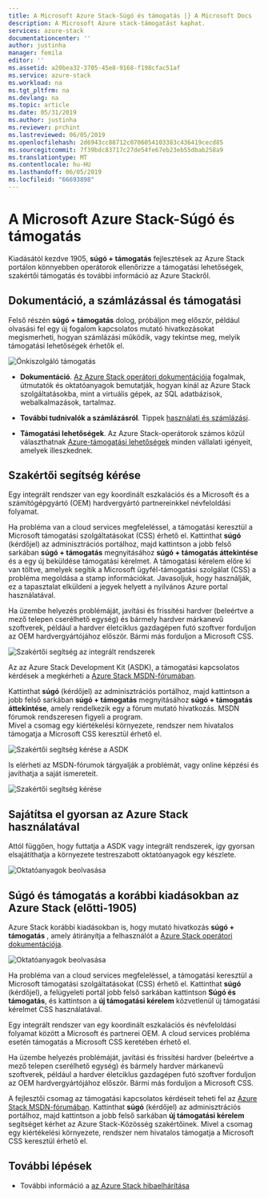 ```yaml
---
title: A Microsoft Azure Stack-Súgó és támogatás |} A Microsoft Docs
description: A Microsoft Azure stack-támogatást kaphat.
services: azure-stack
documentationcenter: ''
author: justinha
manager: femila
editor: ''
ms.assetid: a20bea32-3705-45e8-9168-f198cfac51af
ms.service: azure-stack
ms.workload: na
ms.tgt_pltfrm: na
ms.devlang: na
ms.topic: article
ms.date: 05/31/2019
ms.author: justinha
ms.reviewer: prchint
ms.lastreviewed: 06/05/2019
ms.openlocfilehash: 2d6943cc88712c0706054103383c436419cecd85
ms.sourcegitcommit: 7f39bdc83717c27de54fe67eb23eb55dbab258a9
ms.translationtype: MT
ms.contentlocale: hu-HU
ms.lasthandoff: 06/05/2019
ms.locfileid: "66693898"
---
```

# <a name="microsoft-azure-stack-help-and-support"></a>A Microsoft Azure Stack-Súgó és támogatás

Kiadásától kezdve 1905, **súgó + támogatás** fejlesztések az Azure Stack portálon könnyebben operátorok ellenőrizze a támogatási lehetőségek, szakértői támogatás és további információ az Azure Stackről. 

## <a name="documentation-billing-and-support"></a>Dokumentáció, a számlázással és támogatási

Felső részén **súgó + támogatás** dolog, próbáljon meg először, például olvasási fel egy új fogalom kapcsolatos mutató hivatkozásokat megismerheti, hogyan számlázási működik, vagy tekintse meg, melyik támogatási lehetőségek érhetők el. 

![Önkiszolgáló támogatás](media/azure-stack-help-and-support/get-support-tiles.png)

- **Dokumentáció**. [Az Azure Stack operátori dokumentációja](index.yml) fogalmak, útmutatók és oktatóanyagok bemutatják, hogyan kínál az Azure Stack szolgáltatásokba, mint a virtuális gépek, az SQL adatbázisok, webalkalmazások, tartalmaz. 

- **További tudnivalók a számlázásról**. Tippek [használati és számlázási](azure-stack-billing-and-chargeback.md).

- **Támogatási lehetőségek**. Az Azure Stack-operátorok számos közül választhatnak [Azure-támogatási lehetőségek](https://aka.ms/azstacksupport) minden vállalati igényeit, amelyek illeszkednek. 

## <a name="get-expert-help"></a>Szakértői segítség kérése 

Egy integrált rendszer van egy koordinált eszkalációs és a Microsoft és a számítógépgyártó (OEM) hardvergyártó partnereinkkel névfeloldási folyamat.

Ha probléma van a cloud services megfeleléssel, a támogatási keresztül a Microsoft támogatási szolgáltatásokat (CSS) érhető el. Kattinthat **súgó** (kérdőjel) az adminisztrációs portálhoz, majd kattintson a jobb felső sarkában **súgó + támogatás** megnyitásához **súgó + támogatás áttekintése** és a egy új beküldése támogatási kérelmet. A támogatási kérelem előre ki van töltve, amelyek segítik a Microsoft ügyfél-támogatási szolgálat (CSS) a probléma megoldása a stamp információkat. Javasoljuk, hogy használják, ez a tapasztalat elküldeni a jegyek helyett a nyilvános Azure portal használatával. 

Ha üzembe helyezés problémáját, javítási és frissítési hardver (beleértve a mező telepen cserélhető egység) és bármely hardver márkanevű szoftverek, például a hardver életciklus gazdagépen futó szoftver forduljon az OEM hardvergyártójához először. Bármi más forduljon a Microsoft CSS.

![Szakértői segítség az integrált rendszerek](media/azure-stack-help-and-support/get-support-integrated.png)

Az az Azure Stack Development Kit (ASDK), a támogatási kapcsolatos kérdések a megkérheti a [Azure Stack MSDN-fórumában](https://social.msdn.microsoft.com/Forums/azure/home?forum=azurestack). 

Kattinthat **súgó** (kérdőjel) az adminisztrációs portálhoz, majd kattintson a jobb felső sarkában **súgó + támogatás** megnyitásához **súgó + támogatás áttekintése**, amely rendelkezik egy a fórum mutató hivatkozás. MSDN fórumok rendszeresen figyeli a program.  
Mivel a csomag egy kiértékelési környezete, rendszer nem hivatalos támogatja a Microsoft CSS keresztül érhető el.

![Szakértői segítség kérése a ASDK](media/azure-stack-help-and-support/get-support-asdk.png)

Is elérheti az MSDN-fórumok tárgyalják a problémát, vagy online képzési és javíthatja a saját ismereteit. 

![Szakértői segítség kérése](media/azure-stack-help-and-support/get-support-cards.png)


## <a name="get-up-to-speed-with-azure-stack"></a>Sajátítsa el gyorsan az Azure Stack használatával

Attól függően, hogy futtatja a ASDK vagy integrált rendszerek, így gyorsan elsajátíthatja a környezete testreszabott oktatóanyagok egy készlete. 

![Oktatóanyagok beolvasása](media/azure-stack-help-and-support/get-support-tutorials.png)

## <a name="help-and-support-for-earlier-releases-azure-stack-pre-1905"></a>Súgó és támogatás a korábbi kiadásokban az Azure Stack (előtti-1905)

Azure Stack korábbi kiadásokban is, hogy mutató hivatkozás **súgó + támogatás** , amely átirányítja a felhasználót a [Azure Stack operátori dokumentációja](https://aka.ms/adminportaldocs).

![Oktatóanyagok beolvasása](media/azure-stack-help-and-support/get-support-previous.png)

Ha probléma van a cloud services megfeleléssel, a támogatási keresztül a Microsoft támogatási szolgáltatásokat (CSS) érhető el. Kattinthat **súgó** (kérdőjel), a felügyeleti portál jobb felső sarkában kattintson **Súgó és támogatás**, és kattintson a **új támogatási kérelem** közvetlenül új támogatási kérelmet CSS használatával.

Egy integrált rendszer van egy koordinált eszkalációs és névfeloldási folyamat között a Microsoft és partnerei OEM. A cloud services probléma esetén támogatás a Microsoft CSS keretében érhető el. 

Ha üzembe helyezés problémáját, javítási és frissítési hardver (beleértve a mező telepen cserélhető egység) és bármely hardver márkanevű szoftverek, például a hardver életciklus gazdagépen futó szoftver forduljon az OEM hardvergyártójához először. Bármi más forduljon a Microsoft CSS.

A fejlesztői csomag az támogatási kapcsolatos kérdéseit teheti fel az [Azure Stack MSDN-fórumában](https://social.msdn.microsoft.com/Forums/azure/home?forum=azurestack). Kattinthat **súgó** (kérdőjel) az adminisztrációs portálhoz, majd kattintson a jobb felső sarkában **új támogatási kérelem** segítséget kérhet az Azure Stack-Közösség szakértőinek.
Mivel a csomag egy kiértékelési környezete, rendszer nem hivatalos támogatja a Microsoft CSS keresztül érhető el.

## <a name="next-steps"></a>További lépések
- További információ a [az Azure Stack hibaelhárítása](azure-stack-troubleshooting.md)
